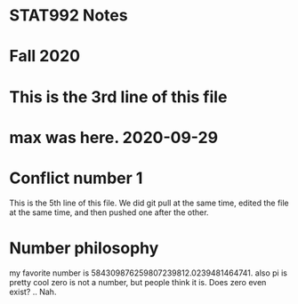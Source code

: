 # STAT992 Notes
# Fall 2020
# This is the 3rd line of this file
# max was here. 2020-09-29
# Conflict number 1
This is the 5th line of this file.
We did git pull at the same time, edited the file at the same time,
and then pushed one after the other.
# Number philosophy
my favorite number is 584309876259807239812.0239481464741.
also pi is pretty cool
zero is not a number, but people think it is. Does zero even exist?
..
Nah. 
